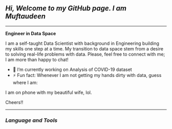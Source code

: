 ## *Hi, Welcome to my GitHub page. I am Muftaudeen* 
---

**Engineer in Data Space** 

I am a self-taught Data Scientist with background in Engineering building my skills one step at a time. My transition to data space stem from a desire to solving real-life problems with data. Please, feel free to connect with me; I am more than happy to chat!


- 🔭 I’m currently working on Analysis of COVID-19 dataset
- ⚡ Fun fact: Whenever I am not getting my hands dirty with data, guess where I am: 



I am on phone with my beautiful wife, lol.


Cheers!!

---
### *Language and Tools*
